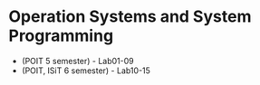 # Operation Systems and System Programming

- (POIT 5 semester) - Lab01-09
- (POIT, ISiT 6 semester) - Lab10-15
